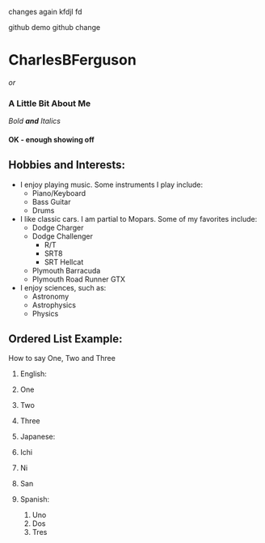 changes again
kfdjl
fd

github demo
github change

# CharlesBFerguson
*or*
### **A Little Bit About Me**

_Bold **and** Italics_
#### OK - enough showing off

## Hobbies and Interests:

- I enjoy playing music. Some instruments I play include:
  - Piano/Keyboard
  - Bass Guitar
  - Drums
- I like classic cars. I am partial to Mopars. Some of my favorites include:
  - Dodge Charger
  - Dodge Challenger
      - R/T
      - SRT8
      - SRT Hellcat
  - Plymouth Barracuda
  - Plymouth Road Runner GTX
- I enjoy sciences, such as:
  - Astronomy
  - Astrophysics
  - Physics

## Ordered List Example:
How to say One, Two and Three  
1. English:
  1. One
  1. Two
  1. Three
  
1. Japanese:
  1. Ichi
  1. Ni
  1. San

1. Spanish:
    1. Uno
    1. Dos
    1. Tres